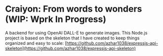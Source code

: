 # Craiyon: From words to wonders (WIP: Wprk In Progress)

A backend for using OpenAI DALL-E to generate images.
This Node.js project is based on the skeleton that I have created to keep things organized and easy to scale: [https://github.com/azhar1038/expressjs-api-skeleton](https://github.com/azhar1038/expressjs-api-skeleton)
